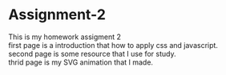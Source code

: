 # Assignment-2
This is my homework assigment 2<br>
first page is a introduction that how to apply css and javascript.<br>
second page is some resource that I use for study.<br>
thrid page is my SVG animation that I made.<br>
